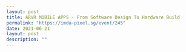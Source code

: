 ```yaml
---
layout: post
title: ARVR MOBILE APPS - From Software Design To Hardware Build
permalink: "https://imda-pixel.sg/event/245"
date: 2021-06-21
layout: post
description: ""
---
```

